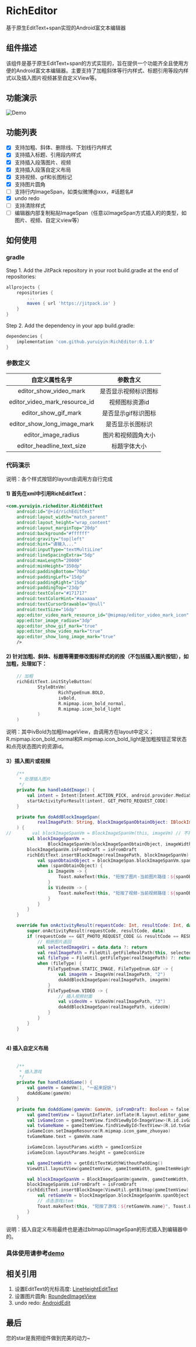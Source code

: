# RichEditor
基于原生EditText+span实现的Android富文本编辑器

## 组件描述
该组件是基于原生EditText+span的方式实现的，旨在提供一个功能齐全且使用方便的Android富文本编辑器。主要支持了加粗斜体等行内样式、标题引用等段内样式以及插入图片视频甚至自定义View等。

## 功能演示
![Demo](./image/demo.gif)

## 功能列表
- [x] 支持加粗、斜体、删除线、下划线行内样式
- [x] 支持插入标题、引用段内样式
- [x] 支持插入段落图片、视频
- [x] 支持插入段落自定义布局
- [x] 支持视频、gif和长图标记
- [x] 支持图片圆角
- [ ] 支持行内ImageSpan，如类似微博@xxx，#话题名#
- [x] undo redo
- [ ] 支持清除样式
- [ ] 编辑器内部复制粘贴ImageSpan（任意以ImageSpan方式插入的的类型，如图片、视频、自定义view等）

## 如何使用
### gradle

Step 1. Add the JitPack repository in your root build.gradle at the end of repositories:
```groovy
allprojects {
	repositories {
		...
		maven { url 'https://jitpack.io' }
	}
}
```
Step 2. Add the dependency in your app build.gradle:
```groovy
dependencies {
	implementation 'com.github.yuruiyin:RichEditor:0.1.0'
}
```

### 参数定义
<table>
   <tdead>
    <tr>
      <th align="center">自定义属性名字</th>
      <th align="center">参数含义</th>
    </tr>
  </tdead>
  <tbody>
    <tr>
      <td align="center">editor_show_video_mark</td>
      <td align="center">是否显示视频标识图标</td>
    </tr>
    <tr>
      <td align="center">editor_video_mark_resource_id</td>
      <td align="center">视频图标资源id</td>
    </tr>
    <tr>
      <td align="center">editor_show_gif_mark</td>
      <td align="center">是否显示gif标识图标</td>
    </tr>
    <tr>
      <td align="center">editor_show_long_image_mark</td>
      <td align="center">是否显示长图标识</td>
    </tr>
    <tr>
      <td align="center">editor_image_radius</td>
      <td align="center">图片和视频圆角大小</td>
    </tr> 
    <tr>
      <td align="center">editor_headline_text_size</td>
      <td align="center">标题字体大小</td>
    </tr>        
  </tbody>
</table>

### 代码演示 
说明：各个样式按钮的layout由调用方自行完成
#### 1) 首先在xml中引用RichEditText：
```xml
<com.yuruiyin.richeditor.RichEditText
    android:id="@+id/richEditText"
    android:layout_width="match_parent"
    android:layout_height="wrap_content"
    android:layout_marginTop="20dp"
    android:background="#ffffff"
    android:gravity="top|left"
    android:hint="请输入..."
    android:inputType="textMultiLine"
    android:lineSpacingExtra="5dp"
    android:maxLength="20000"
    android:minHeight="350dp"
    android:paddingBottom="70dp"
    android:paddingLeft="15dp"
    android:paddingRight="15dp"
    android:paddingTop="23dp"
    android:textColor="#171717"
    android:textColorHint="#aaaaaa"
    android:textCursorDrawable="@null"
    android:textSize="16dp"
    app:editor_video_mark_resource_id="@mipmap/editor_video_mark_icon"
    app:editor_image_radius="3dp"
    app:editor_show_gif_mark="true"
    app:editor_show_video_mark="true"
    app:editor_show_long_image_mark="true"
    />
```

#### 2) 针对加粗、斜体、标题等需要修改图标样式的的按（不包括插入图片按钮），如加粗，处理如下：
```kotlin
    // 加粗
    richEditText.initStyleButton(
            StyleBtnVm(
                    RichTypeEnum.BOLD,
                    ivBold,
                    R.mipmap.icon_bold_normal,
                    R.mipmap.icon_bold_light
            )
    )
```
说明：其中ivBold为加粗ImageView，由调用方在layout中定义；R.mipmap.icon_bold_normal和R.mipmap.icon_bold_light是加粗按钮正常状态和点亮状态图片的资源id。

#### 3）插入图片或视频
```kotlin
    /**
     * 处理插入图片
     */
    private fun handleAddImage() {
        val intent = Intent(Intent.ACTION_PICK, android.provider.MediaStore.Images.Media.EXTERNAL_CONTENT_URI)
        startActivityForResult(intent, GET_PHOTO_REQUEST_CODE)
    }

    private fun doAddBlockImageSpan(
            realImagePath: String, blockImageSpanObtainObject: IBlockImageSpanObtainObject, isFromDraft: Boolean = false
    ) {
//        val blockImageSpanVm = BlockImageSpanVm(this, imageVm) // 不指定宽高，使用组件默认宽高
        val blockImageSpanVm =
                BlockImageSpanVm(blockImageSpanObtainObject, imageWidth, imageMaxHeight) // 指定宽高
        blockImageSpanVm.isFromDraft = isFromDraft
        richEditText.insertBlockImage(realImagePath, blockImageSpanVm) { blockImageSpan ->
            val spanObtainObject = blockImageSpan.blockImageSpanVm.spanObject
            when (spanObtainObject) {
                is ImageVm -> {
                    Toast.makeText(this, "短按了图片-当前图片路径：${spanObtainObject.path}", Toast.LENGTH_SHORT).show()
                }
                is VideoVm -> {
                    Toast.makeText(this, "短按了视频-当前视频路径：${spanObtainObject.path}", Toast.LENGTH_SHORT).show()
                }
            }
        }
    }

    override fun onActivityResult(requestCode: Int, resultCode: Int, data: Intent?) {
        super.onActivityResult(requestCode, resultCode, data)
        if (requestCode == GET_PHOTO_REQUEST_CODE && resultCode == RESULT_OK && data != null) {
            // 相册图片返回
            val selectedImageUri = data.data ?: return
            val realImagePath = FileUtil.getFileRealPath(this, selectedImageUri) ?: return
            val fileType = FileUtil.getFileType(realImagePath) ?: return
            when (fileType) {
                FileTypeEnum.STATIC_IMAGE, FileTypeEnum.GIF -> {
                    val imageVm = ImageVm(realImagePath, "2")
                    doAddBlockImageSpan(realImagePath, imageVm)
                }
                FileTypeEnum.VIDEO -> {
                    // 插入视频封面
                    val videoVm = VideoVm(realImagePath, "3")
                    doAddBlockImageSpan(realImagePath, videoVm)
                }
            }
        }
    }
    
```

#### 4) 插入自定义布局
```kotlin

    /**
     * 插入游戏
     */
    private fun handleAddGame() {
        val gameVm = GameVm(1, "一起来捉妖")
        doAddGame(gameVm)
    }

    private fun doAddGame(gameVm: GameVm, isFromDraft: Boolean = false) {
        val gameItemView = layoutInflater.inflate(R.layout.editor_game_item, null)
        val ivGameIcon = gameItemView.findViewById<ImageView>(R.id.ivGameIcon)
        val tvGameName = gameItemView.findViewById<TextView>(R.id.tvGameName)
        ivGameIcon.setImageResource(R.mipmap.icon_game_zhuoyao)
        tvGameName.text = gameVm.name

        ivGameIcon.layoutParams.width = gameIconSize
        ivGameIcon.layoutParams.height = gameIconSize

        val gameItemWidth = getEditTextWidthWithoutPadding()
        ViewUtil.layoutView(gameItemView, gameItemWidth, gameItemHeight)

        val blockImageSpanVm = BlockImageSpanVm(gameVm, gameItemWidth, imageMaxHeight)
        blockImageSpanVm.isFromDraft = isFromDraft
        richEditText.insertBlockImage(ViewUtil.getBitmap(gameItemView), blockImageSpanVm) { blockImageSpan ->
            val retGameVm = blockImageSpan.blockImageSpanVm.spanObject as GameVm
            // 点击游戏item
            Toast.makeText(this, "短按了游戏：${retGameVm.name}", Toast.LENGTH_SHORT).show()
        }
    }    

```
说明：插入自定义布局最终也是通过bitmap以ImageSpan的形式插入到编辑器中的。

### 具体使用请参考[demo](https://github.com/yuruiyin/RichEditor/blob/master/app/src/main/java/com/yuruiyin/richeditor/sample/MainActivity.kt)

## 相关引用
1) 设置EditText的光标高度: [LineHeightEditText](https://github.com/hanks-zyh/LineHeightEditText)
2) 设置图片圆角: [RoundedImageView](https://github.com/vinc3m1/RoundedImageView)
3) undo redo: [AndroidEdit](https://github.com/qinci/AndroidEdit)

## 最后
您的star是我把组件做到完美的动力~

